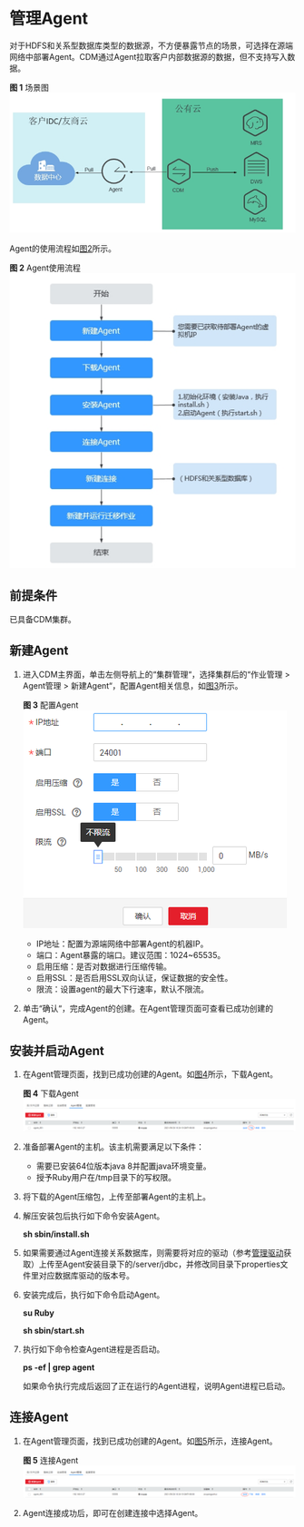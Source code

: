 # 管理Agent<a name="dgc_01_0128"></a>

对于HDFS和关系型数据库类型的数据源，不方便暴露节点的场景，可选择在源端网络中部署Agent。CDM通过Agent拉取客户内部数据源的数据，但不支持写入数据。

**图 1**  场景图<a name="zh-cn_topic_0207402273_fig129235219507"></a>  
![](figures/场景图.jpg "场景图")

Agent的使用流程如[图2](#zh-cn_topic_0207402273_zh-cn_topic_0191978474_fig581611212343)所示。

**图 2**  Agent使用流程<a name="zh-cn_topic_0207402273_zh-cn_topic_0191978474_fig581611212343"></a>  
![](figures/Agent使用流程.jpg "Agent使用流程")

## 前提条件<a name="zh-cn_topic_0207402273_zh-cn_topic_0191978474_section165610530308"></a>

已具备CDM集群。

## 新建Agent<a name="zh-cn_topic_0207402273_zh-cn_topic_0191978474_section85334211067"></a>

1.  进入CDM主界面，单击左侧导航上的“集群管理“，选择集群后的“作业管理  \>  Agent管理  \>  新建Agent“，配置Agent相关信息，如[图3](#zh-cn_topic_0207402273_fig15586733165119)所示。

    **图 3**  配置Agent<a name="zh-cn_topic_0207402273_fig15586733165119"></a>  
    ![](figures/配置Agent.png "配置Agent")

    -   IP地址：配置为源端网络中部署Agent的机器IP。
    -   端口：Agent暴露的端口。建议范围：1024\~65535。
    -   启用压缩：是否对数据进行压缩传输。
    -   启用SSL：是否启用SSL双向认证，保证数据的安全性。
    -   限流：设置agent的最大下行速率，默认不限流。

2.  单击“确认“，完成Agent的创建。在Agent管理页面可查看已成功创建的Agent。

## 安装并启动Agent<a name="zh-cn_topic_0207402273_zh-cn_topic_0191978474_section98287153337"></a>

1.  在Agent管理页面，找到已成功创建的Agent。如[图4](#zh-cn_topic_0207402273_zh-cn_topic_0191978474_fig996512212404)所示，下载Agent。

    **图 4**  下载Agent<a name="zh-cn_topic_0207402273_zh-cn_topic_0191978474_fig996512212404"></a>  
    ![](figures/下载Agent.png "下载Agent")

2.  准备部署Agent的主机。该主机需要满足以下条件：
    -   需要已安装64位版本java 8并配置java环境变量。
    -   授予Ruby用户在/tmp目录下的写权限。

3.  将下载的Agent压缩包，上传至部署Agent的主机上。
4.  解压安装包后执行如下命令安装Agent。

    **sh sbin/install.sh**

5.  如果需要通过Agent连接关系数据库，则需要将对应的驱动（参考[管理驱动](管理驱动.md#dgc_01_0132)获取）上传至Agent安装目录下的/server/jdbc，并修改同目录下properties文件里对应数据库驱动的版本号。
6.  安装完成后，执行如下命令启动Agent。

    **su Ruby**

    **sh sbin/start.sh**

7.  执行如下命令检查Agent进程是否启动。

    **ps -ef | grep agent**

    如果命令执行完成后返回了正在运行的Agent进程，说明Agent进程已启动。


## 连接Agent<a name="zh-cn_topic_0207402273_zh-cn_topic_0191978474_section1072083564713"></a>

1.  在Agent管理页面，找到已成功创建的Agent。如[图5](#zh-cn_topic_0207402273_zh-cn_topic_0191978474_fig1282252673415)所示，连接Agent。

    **图 5**  连接Agent<a name="zh-cn_topic_0207402273_zh-cn_topic_0191978474_fig1282252673415"></a>  
    ![](figures/连接Agent.png "连接Agent")

2.  Agent连接成功后，即可在创建连接中选择Agent。

